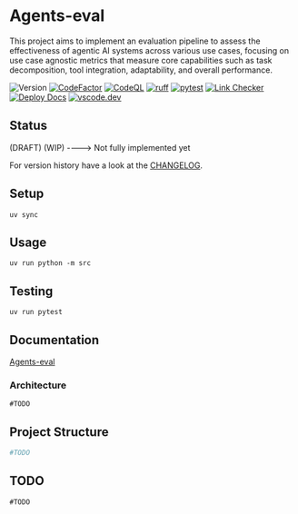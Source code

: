 # Agents-eval

This project aims to implement an evaluation pipeline to assess the effectiveness of agentic AI systems across various use cases, focusing on use case agnostic metrics that measure core capabilities such as task decomposition, tool integration, adaptability, and overall performance.

![Version](https://img.shields.io/badge/version-0.0.0-8A2BE2)
[![CodeFactor](https://www.codefactor.io/repository/github/qte77/Agents-eval/badge)](https://www.codefactor.io/repository/github/qte77/Agents-eval)
[![CodeQL](https://github.com/qte77/Agents-eval/actions/workflows/codeql.yaml/badge.svg)](https://github.com/qte77/Agents-eval/actions/workflows/codeql.yaml)
[![ruff](https://github.com/qte77/Agents-eval/actions/workflows/ruff.yaml/badge.svg)](https://github.com/qte77/Agents-eval/actions/workflows/ruff.yaml)
[![pytest](https://github.com/pdq21/SF-quant-temp/actions/workflows/pytest.yaml/badge.svg)](https://github.com/pdq21/SF-quant-temp/actions/workflows/pytest.yaml)
[![Link Checker](https://github.com/qte77/Agents-eval/actions/workflows/links-fail-fast.yaml/badge.svg)](https://github.com/qte77/Agents-eval/actions/workflows/links-fail-fast.yaml)
[![Deploy Docs](https://github.com/qte77/Agents-eval/actions/workflows/generate-deploy-mkdocs-ghpages.yaml/badge.svg)](https://github.com/qte77/Agents-eval/actions/workflows/generate-deploy-mkdocs-ghpages.yaml)
[![vscode.dev](https://img.shields.io/static/v1?logo=visualstudiocode&label=&message=vscode.dev&labelColor=2c2c32&color=007acc&logoColor=007acc)](https://vscode.dev/github/qte77/Agents-eval)

## Status

(DRAFT) (WIP) ----> Not fully implemented yet

For version history have a look at the [CHANGELOG](CHANGELOG.md).

## Setup

`uv sync`

## Usage

`uv run python -m src`

## Testing

`uv run pytest`

## Documentation

[Agents-eval](https://qte77.github.io/Agents-eval)

### Architecture

`#TODO`

<!--
<img src="assets/images/c4-arch.dark.png#gh-dark-mode-only" alt="C4-Arch" title="C4-Arch" width="60%" />
<img src="assets/images/c4-arch.light.png#gh-light-mode-only" alt="C4-Arch" title="C4-Arch" width="60%" />
-->

## Project Structure

```sh
#TODO
```

## TODO

`#TODO`
